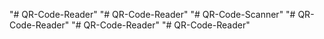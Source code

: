 "# QR-Code-Reader" 
"# QR-Code-Reader" 
"# QR-Code-Scanner" 
"# QR-Code-Reader" 
"# QR-Code-Reader" 
"# QR-Code-Reader" 
